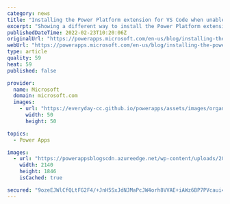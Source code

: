 ```yaml
---
category: news
title: "Installing the Power Platform extension for VS Code when unable to install directly from the web"
excerpt: "Showing a different way to install the Power Platform extension for VS code when users are unable to install directly off the web"
publishedDateTime: 2022-02-23T10:20:06Z
originalUrl: "https://powerapps.microsoft.com/en-us/blog/installing-the-power-platform-extension-for-vs-code-when-unable-to-install-directly-from-the-web/"
webUrl: "https://powerapps.microsoft.com/en-us/blog/installing-the-power-platform-extension-for-vs-code-when-unable-to-install-directly-from-the-web/"
type: article
quality: 59
heat: 59
published: false

provider:
  name: Microsoft
  domain: microsoft.com
  images:
    - url: "https://everyday-cc.github.io/powerapps/assets/images/organizations/microsoft.com-50x50.jpg"
      width: 50
      height: 50

topics:
  - Power Apps

images:
  - url: "https://powerappsblogscdn.azureedge.net/wp-content/uploads/2022/02/word-image-26.png"
    width: 2140
    height: 1846
    isCached: true

secured: "9ozeEJWlCfQLtFG2F4/+JnH5SxJdNJMaPcJW4orh8VVAE+iAWz6BP7PVcaui4fwLOOiuWEsQaT263fQzmcV/KELZbTtjGrTwm6XYk/fz1BKc7b36g/VDEbMnWyc1/K5g6fXJexetooBBRIy0nJfmk3q/iiEQ9kUY9sp2Y7VpuUeW809uKhDVfypVhgDOXUcExGDZAZ96ujSa5OKGWOicYlRGRmtIRUU7oCti8AwMQctCSso5XMV+wRVhHGn8m57gjpMSZpJah0PVH/mCjEOqiai+b2jUqGY3yImO+iYFN8zstcI0zZlHAa3XWwCt6YsdpjskftNTj/KEVXfE7NIq5AsrvbsMRE8QpRp1hy+7yi8=;3QPl7lK8LZq5YfRwVr+cfw=="
---
```


